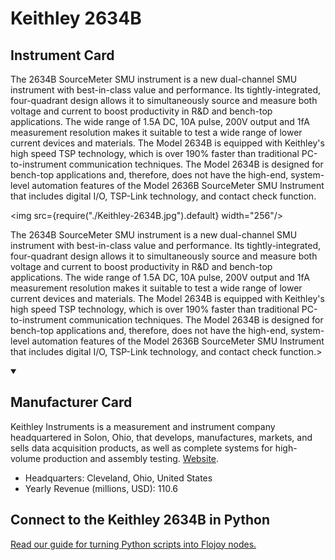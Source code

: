 
# Keithley 2634B

## Instrument Card

<div className="flex">

<div>

The 2634B SourceMeter SMU instrument is a new dual-channel SMU instrument with best-in-class value and performance. Its tightly-integrated, four-quadrant design allows it to simultaneously source and measure both voltage and current to boost productivity in R&D and bench-top applications. The wide range of 1.5A DC, 10A pulse, 200V output and 1fA measurement resolution makes it suitable to test a wide range of lower current devices and materials. The Model 2634B is equipped with Keithley's high speed TSP technology, which is over 190% faster than traditional PC-to-instrument communication techniques. The Model 2634B is designed for bench-top applications and, therefore, does not have the high-end, system-level automation features of the Model 2636B SourceMeter SMU Instrument that includes digital I/O, TSP-Link technology, and contact check function.

</div>

<img src={require("./Keithley-2634B.jpg").default} width="256"/>

</div>

The 2634B SourceMeter SMU instrument is a new dual-channel SMU instrument with best-in-class value and performance. Its tightly-integrated, four-quadrant design allows it to simultaneously source and measure both voltage and current to boost productivity in R&D and bench-top applications. The wide range of 1.5A DC, 10A pulse, 200V output and 1fA measurement resolution makes it suitable to test a wide range of lower current devices and materials. The Model 2634B is equipped with Keithley's high speed TSP technology, which is over 190% faster than traditional PC-to-instrument communication techniques. The Model 2634B is designed for bench-top applications and, therefore, does not have the high-end, system-level automation features of the Model 2636B SourceMeter SMU Instrument that includes digital I/O, TSP-Link technology, and contact check function.>

<details open>
<summary><h2>Manufacturer Card</h2></summary>

Keithley Instruments is a measurement and instrument company headquartered in Solon, Ohio, that develops, manufactures, markets, and sells data acquisition products, as well as complete systems for high-volume production and assembly testing. <a href="https://www.tek.com/en">Website</a>.

<ul>
  <li>Headquarters: Cleveland, Ohio, United States</li>
  <li>Yearly Revenue (millions, USD): 110.6</li>
</ul>
</details>

## Connect to the Keithley 2634B in Python

[Read our guide for turning Python scripts into Flojoy nodes.](https://docs.flojoy.ai/custom-nodes/creating-custom-node/)


